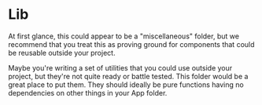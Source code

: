 # Lib

At first glance, this could appear to be a "miscellaneous" folder, but we recommend that you treat this as proving ground for components that could be reusable outside your project.

Maybe you're writing a set of utilities that you could use outside your project, but they're not quite ready or battle tested.  This folder would be a great place to put them. They should ideally be pure functions having no dependencies on other things in your App folder.
